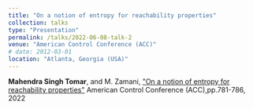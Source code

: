 ```yaml
---
title: "On a notion of entropy for reachability properties"
collection: talks
type: "Presentation"
permalink: /talks/2022-06-08-talk-2
venue: "American Control Conference (ACC)"
# date: 2012-03-01
location: "Atlanta, Georgia (USA)"
---
```


**Mahendra Singh Tomar**, and M. Zamani, ["On a notion of entropy for reachability properties"](https://ieeexplore.ieee.org/document/9867868) American Control Conference (ACC),pp.781-786, 2022
